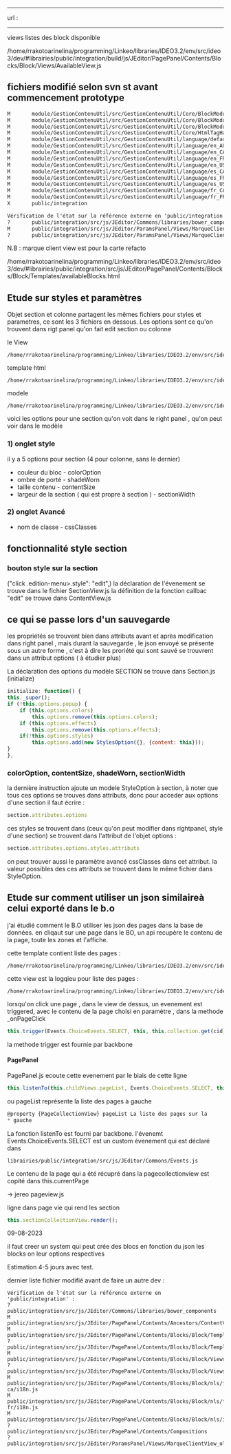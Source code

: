 
---
url : 

---

views listes des block disponible 

/home/rrakotoarinelina/programming/Linkeo/libraries/IDEO3.2/env/src/ideo3/dev/#librairies/public/integration/build/js/JEditor/PagePanel/Contents/Blocks/Block/Views/AvailableView.js
## fichiers modifié selon svn st avant commencement prototype 

```html 
M       module/GestionContenuUtil/src/GestionContenuUtil/Core/BlockModuleHandlers/BlockAbstractCollectionImage.php
M       module/GestionContenuUtil/src/GestionContenuUtil/Core/BlockModuleHandlers/BlockGalerieHandler.php
M       module/GestionContenuUtil/src/GestionContenuUtil/Core/BlockModuleHandlers/BlockImageHandler.php
M       module/GestionContenuUtil/src/GestionContenuUtil/Core/HtmlTagHandlers/VideoTagHandler.php
M       module/GestionContenuUtil/src/GestionContenuUtil/language/default.php
M       module/GestionContenuUtil/src/GestionContenuUtil/language/en_AU.php
M       module/GestionContenuUtil/src/GestionContenuUtil/language/en_CA.php
M       module/GestionContenuUtil/src/GestionContenuUtil/language/en_FR.php
M       module/GestionContenuUtil/src/GestionContenuUtil/language/en_US.php
M       module/GestionContenuUtil/src/GestionContenuUtil/language/es_CA.php
M       module/GestionContenuUtil/src/GestionContenuUtil/language/es_FR.php
M       module/GestionContenuUtil/src/GestionContenuUtil/language/es_US.php
M       module/GestionContenuUtil/src/GestionContenuUtil/language/fr_CA.php
M       module/GestionContenuUtil/src/GestionContenuUtil/language/fr_FR.php
X       public/integration

Vérification de l'état sur la référence externe en 'public/integration' :
?       public/integration/src/js/JEditor/Commons/libraries/bower_components
M       public/integration/src/js/JEditor/ParamsPanel/Views/MarqueClientView.js
?       public/integration/src/js/JEditor/ParamsPanel/Views/MarqueClientView_old.js
```

N.B : marque client view est pour la carte refacto 

/home/rrakotoarinelina/programming/Linkeo/libraries/IDEO3.2/env/src/ideo3/dev/#librairies/public/integration/src/js/JEditor/PagePanel/Contents/Blocks/Block/Templates/availableBlocks.html
## Etude sur styles et paramètres

Objet section et colonne partagent les mêmes fichiers pour styles et parametres, ce sont les 3 fichiers en dessous.
Les options sont ce qu'on trouvent dans rigt panel qu'on fait edit section ou colonne 

le View

```path
/home/rrakotoarinelina/programming/Linkeo/libraries/IDEO3.2/env/src/ideo3/dev/#librairies/public/integration/src/js/JEditor/PagePanel/Contents/Options/Views/StylesOptionView.js
```

template html
```path
/home/rrakotoarinelina/programming/Linkeo/libraries/IDEO3.2/env/src/ideo3/dev/#librairies/public/integration/src/js/JEditor/PagePanel/Contents/Options/Templates/stylesOption.html
```

modele 

```path
/home/rrakotoarinelina/programming/Linkeo/libraries/IDEO3.2/env/src/ideo3/dev/#librairies/public/integration/src/js/JEditor/PagePanel/Contents/Options/Models/StylesOption.

```

voici les options pour une section  qu'on voit dans le right panel , qu'on peut voir dans le modèle
### 1) onglet style 
il y a 5 options pour section (4 pour colonne, sans le dernier)
- couleur du bloc - colorOption
- ombre de porté - shadeWorn
- taille contenu - contentSize
- largeur de la section ( qui est propre à section ) - sectionWidth

### 2) onglet Avancé
- nom de classe - cssClasses
## fonctionnalité style section 

### bouton style sur la section 

("click .edition-menu>.style": "edit",) la déclaration de l'évenement se trouve dans le fichier SectionView.js
la définition de la fonction callbac "edit" se trouve dans  ContentView.js
## ce qui se passe lors d'un sauvegarde 

les propriétés se trouvent bien dans attributs avant et après modification dans right panel , mais durant la sauvegarde , le json envoyé se présente sous un autre forme , c'est à dire les proriété qui sont sauvé se trouvrent dans un attribut options
( à étudier plus)

La déclaration des options du modèle SECTION  se trouve dans Section.js (initialize)
```javascript
initialize: function() {
this._super();
if (!this.options.popup) {
	if (this.options.colors)
		this.options.remove(this.options.colors);
	if (this.options.effects)
		this.options.remove(this.options.effects);
	if(!this.options.styles)
		this.options.add(new StylesOption({}, {content: this}));
}
},
```
### colorOption, contentSize, shadeWorn, sectionWidth

la dernière instruction ajoute un modele StyleOption à section, à noter que tous ces options se trouves dans attributs, 
donc pour acceder aux options d'une section il faut écrire  : 
```javascript 
section.attributes.options
```

ces styles se trouvent dans   (ceux qu'on peut modifier dans rightpanel, style d'une section)
se trouvent dans l'attribut de  l'objet options :  

```javascript
section.attributes.options.styles.attributs
```

on peut trouver aussi le paramètre avancé cssClasses dans cet attribut.
la valeur possibles des ces attributs se trouvent dans le même fichier dans StyleOption.

## Etude sur comment utiliser un json similaireà celui exporté dans le b.o

j'ai étudié comment le B.O utiliser les json des pages dans la base de données.
en cliqaut sur une page dans le BO, un api recupère le contenu de la page, toute les zones et l'affiche. 

cette template contient liste des pages  :
```shell 
/home/rrakotoarinelina/programming/Linkeo/libraries/IDEO3.2/env/src/ideo3/dev/#librairies/public/integration/src/js/JEditor/PagePanel/Templates/pageList.html
```
cette view est la logqieu pour liste des pages :

```shell
/home/rrakotoarinelina/programming/Linkeo/libraries/IDEO3.2/env/src/ideo3/dev/#librairies/public/integration/src/js/JEditor/PagePanel/Views/PageCollectionView.js
```

lorsqu'on click une page , dans le view de dessus, un evenement est triggered, avec le contenu de la page choisi en paramètre , dans la methode _onPageClick

```js
this.trigger(Events.ChoiceEvents.SELECT, this, this.collection.get(cid));
```

la methode trigger est fournie par backbone 

#### PagePanel 

PagePanel.js ecoute cette evenement par le biais de cette ligne 

```js 
this.listenTo(this.childViews.pageList, Events.ChoiceEvents.SELECT, this._onPageSelect);
```

ou pageList représente la liste des pages à gauche 

```js
@property {PageCollectionView} pageList La liste des pages sur la
* gauche

```

La fonction listenTo est fourni par backbone.
l'évenemt Events.ChoiceEvents.SELECT est un custom évenement qui est déclaré dans 
```shell
librairies/public/integration/src/js/JEditor/Commons/Events.js
```

Le contenu de la page qui a été récupré dans la pagecollectionview est copité dans 
this.currentPage


-> jereo pageview.js


ligne dans page vie qui rend les section 

```js
this.sectionCollectionView.render();
```

09-08-2023

il faut creer un system qui peut crée des blocs en fonction du json 
les blocks on leur options respectives 

Estimation 4-5 jours avec test.

dernier liste fichier modifié avant de faire un autre dev  : 
```
Vérification de l'état sur la référence externe en 'public/integration' :
?       public/integration/src/js/JEditor/Commons/libraries/bower_components
M       public/integration/src/js/JEditor/PagePanel/Contents/Ancestors/ContentView.js
M       public/integration/src/js/JEditor/PagePanel/Contents/Blocks/Block/Templates/availableBlocks.html
?       public/integration/src/js/JEditor/PagePanel/Contents/Blocks/Block/Templates/availableBlocks_composition_dynamique.html
M       public/integration/src/js/JEditor/PagePanel/Contents/Blocks/Block/Views/AvailableView.js
?       public/integration/src/js/JEditor/PagePanel/Contents/Blocks/Block/Views/AvailableView_composition_dynamique.js
M       public/integration/src/js/JEditor/PagePanel/Contents/Blocks/Block/nls/fr-ca/i18n.js
M       public/integration/src/js/JEditor/PagePanel/Contents/Blocks/Block/nls/fr-fr/i18n.js
M       public/integration/src/js/JEditor/PagePanel/Contents/Blocks/Block/nls/i18n.js
?       public/integration/src/js/JEditor/PagePanel/Contents/Compositions
?       public/integration/src/js/JEditor/ParamsPanel/Views/MarqueClientView_old.js

```



